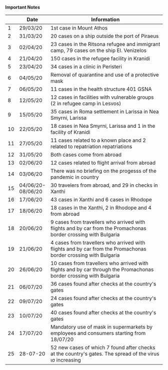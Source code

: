 **Important Notes**

|     |   Date   | Information |  
| --- |    ---   |     ---     |
|  1  | 29/03/20 | 1st case in Mount Athos |  
|  2  | 31/03/20 | 20 cases on a ship outside the port of Piraeus |  
|  3  | 02/04/20 | 23 cases in the Ritsona refugee and immigrant camp, 79 cases on the ship El. Venizelos |
|  4  | 21/04/20 | 150 cases in the refugee facility in Kranidi |
|  5  | 23/04/20 | 34 cases in a clinic in Peristeri |
|  6  | 04/05/20 | Removal of quarantine and use of a protective mask |
|  7  | 06/05/20 | 11 cases in the health structure 401 GSNA |
|  8  | 12/05/20 | 12 cases in facilities with vulnerable groups (2 in refugee camp in Lesvos) |
|  9  | 15/05/20 | 35 cases in Roma settlement in Larissa in Nea Smyrni, Larissa |
| 10  | 22/05/20 | 18 cases in Nea Smyrni, Larissa and 1 in the facility of Kranidi |
| 11  | 27/05/20 | 11 cases related to a known place and 2 related to repatriation repatriations |
| 12  | 31/05/20 | Both cases come from abroad |
| 13  | 02/06/20 | 12 cases related to flight arrival from abroad |
| 14  | 03/06/20 | There was no briefing on the progesss of the pandemic in country |
| 15  | 04/06/20- <br> 08/06/20 | 30 travelers from abroad, and 29 in checks in Xanthi | 
| 16  | 17/06/20 | 43 cases in Xanthi and 6 cases in Rhodope | 
| 17  | 18/06/20 | 18 cases in the Xanthi, 2 in Rhodope and 4 from abroad |
| 18  | 20/06/20 | 9 cases from travellers who arrived with flights and by car from the Promachonas border crossing with Bulgaria |
| 19  | 21/06/20 | 4 cases from travellers who arrived with flights and by car from the Promachonas border crossing with Bulgaria |
| 20  | 26/06/20 | 10 cases from travellers who arrived with flights and by car through the Promachonas border crossing with Bulgaria |
| 21  | 06/07/20 | 36 cases found after checks at the country's gates |
| 22  | 09/07/20 | 24 cases found after checks at the country's gates |
| 23  | 10/07/20 | 40 cases found after checks at the country's gates |
| 24  | 17/07/20 | Mandatory use of mask in supermarkets by employees and consumers starting from 18/07/20 |
| 25  | 28-07-20 | 52 new cases of which 7 found after checks at the country's gates. The spread of the virus ισ increasing |

